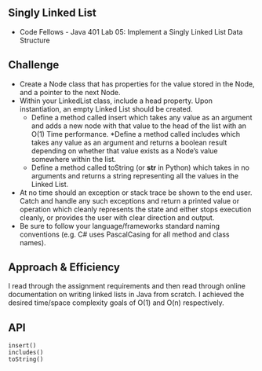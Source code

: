 ## Singly Linked List
* Code Fellows - Java 401 Lab 05: Implement a Singly Linked List Data Structure

## Challenge
* Create a Node class that has properties for the value stored in the Node, and a pointer to the next Node.
* Within your LinkedList class, include a head property. Upon instantiation, an empty Linked List should be created.
    * Define a method called insert which takes any value as an argument and adds a new node with that value to the head of the list with an O(1) Time performance.
    *Define a method called includes which takes any value as an argument and returns a boolean result depending on whether that value exists as a Node’s value somewhere within the list.
    * Define a method called toString (or __str__ in Python) which takes in no arguments and returns a string representing all the values in the Linked List.
* At no time should an exception or stack trace be shown to the end user. Catch and handle any such exceptions and return a printed value or operation which cleanly represents the state and either stops execution cleanly, or provides the user with clear direction and output.
* Be sure to follow your language/frameworks standard naming conventions (e.g. C# uses PascalCasing for all method and class names).

## Approach & Efficiency
I read through the assignment requirements and then read through online documentation on writing linked lists in Java from scratch. I achieved the desired time/space complexity goals of O(1) and O(n) respectively.

## API
```
insert()
includes()
toString()
```
